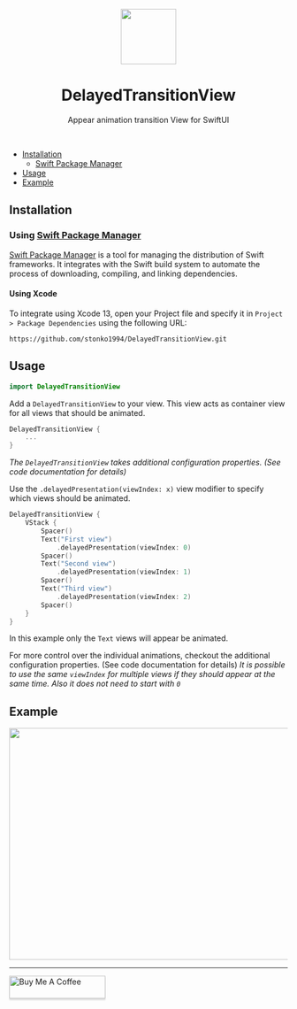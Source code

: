<p align="center">
    <img src="https://github.com/stonko1994/DelayedTransitionView/assets/6216959/d648da53-bfd5-4821-8b89-2b42112e904f)" width="100" height="100"/>
    <h1 align="center">DelayedTransitionView</h1>
    <p align="center">Appear animation transition View for SwiftUI</p>
</p>
<br />

- [Installation](#installation)
    - [Swift Package Manager](#using-swift-package-manager)
- [Usage](#usage)
- [Example](#example)

## Installation
### Using [Swift Package Manager](https://swift.org/package-manager/)
[Swift Package Manager](https://swift.org/package-manager/) is a tool for managing the distribution of Swift frameworks. It integrates with the Swift build system to automate the process of downloading, compiling, and linking dependencies.

#### Using Xcode
To integrate using Xcode 13, open your Project file and specify it in `Project > Package Dependencies` using the following URL:

```
https://github.com/stonko1994/DelayedTransitionView.git
```

## Usage
```swift
import DelayedTransitionView
```

Add a `DelayedTransitionView` to your view. This view acts as container view for all views that should be animated.

```swift
DelayedTransitionView {
    ...
}
```

_The `DelayedTransitionView` takes additional configuration properties. (See code documentation for details)_ 

Use the `.delayedPresentation(viewIndex: x)` view modifier to specify which views should be animated.

```swift
DelayedTransitionView {
    VStack {
        Spacer()
        Text("First view")
            .delayedPresentation(viewIndex: 0)
        Spacer()
        Text("Second view")
            .delayedPresentation(viewIndex: 1)
        Spacer()
        Text("Third view")
            .delayedPresentation(viewIndex: 2)
        Spacer()
    }
}
```

In this example only the `Text` views will appear be animated.

For more control over the individual animations, checkout the additional configuration properties. (See code documentation for details)
_It is possible to use the same `viewIndex` for multiple views if they should appear at the same time. Also it does not need to start with `0`_

## Example

<p align="center">
    <img src="https://github.com/stonko1994/DelayedTransitionView/assets/6216959/eb3abb8f-e223-4b0f-bada-7330b60464bd)" width="600" height="419"/>
</p>

---

<a href="https://www.buymeacoffee.com/davidsteinacher" target="_blank"><img src="https://www.buymeacoffee.com/assets/img/custom_images/yellow_img.png" alt="Buy Me A Coffee" style="height: 41px !important;width: 174px !important;box-shadow: 0px 3px 2px 0px rgba(190, 190, 190, 0.5) !important;-webkit-box-shadow: 0px 3px 2px 0px rgba(190, 190, 190, 0.5) !important;" ></a>
